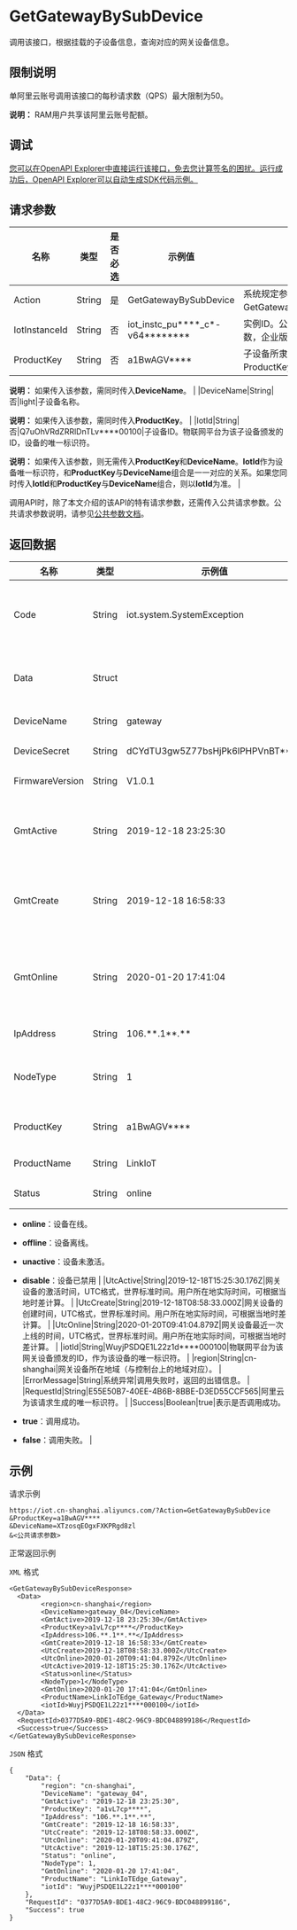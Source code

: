 # GetGatewayBySubDevice

调用该接口，根据挂载的子设备信息，查询对应的网关设备信息。

## 限制说明

单阿里云账号调用该接口的每秒请求数（QPS）最大限制为50。

**说明：** RAM用户共享该阿里云账号配额。

## 调试

[您可以在OpenAPI Explorer中直接运行该接口，免去您计算签名的困扰。运行成功后，OpenAPI Explorer可以自动生成SDK代码示例。](https://api.aliyun.com/#product=Iot&api=GetGatewayBySubDevice&type=RPC&version=2018-01-20)

## 请求参数

|名称|类型|是否必选|示例值|描述|
|--|--|----|---|--|
|Action|String|是|GetGatewayBySubDevice|系统规定参数。取值：GetGatewayBySubDevice。 |
|IotInstanceId|String|否|iot\_instc\_pu\*\*\*\*\_c\*-v64\*\*\*\*\*\*\*\*|实例ID。公共实例不传此参数，企业版实例需传入。 |
|ProductKey|String|否|a1BwAGV\*\*\*\*|子设备所隶属的产品ProductKey。

 **说明：** 如果传入该参数，需同时传入**DeviceName**。 |
|DeviceName|String|否|light|子设备名称。

 **说明：** 如果传入该参数，需同时传入**ProductKey**。 |
|IotId|String|否|Q7uOhVRdZRRlDnTLv\*\*\*\*00100|子设备ID。物联网平台为该子设备颁发的ID，设备的唯一标识符。

 **说明：** 如果传入该参数，则无需传入**ProductKey**和**DeviceName**。**IotId**作为设备唯一标识符，和**ProductKey**与**DeviceName**组合是一一对应的关系。如果您同时传入**IotId**和**ProductKey**与**DeviceName**组合，则以**IotId**为准。 |

调用API时，除了本文介绍的该API的特有请求参数，还需传入公共请求参数。公共请求参数说明，请参见[公共参数文档](~~30561~~)。

## 返回数据

|名称|类型|示例值|描述|
|--|--|---|--|
|Code|String|iot.system.SystemException|调用失败时，返回的错误码。更多信息，请参见[错误码](~~87387~~)。 |
|Data|Struct| |调用成功时，返回的网关设备的详细信息。 |
|DeviceName|String|gateway|网关设备名称。 |
|DeviceSecret|String|dCYdTU3gw5Z77bsHjPk6lPHPVnBT\*\*\*\*|网关设备密钥。 |
|FirmwareVersion|String|V1.0.1|网关设备的固件版本号。 |
|GmtActive|String|2019-12-18 23:25:30|网关设备的激活时间，GMT格式，是用户所在地的当地时间。 |
|GmtCreate|String|2019-12-18 16:58:33|网关设备的创建时间，GMT格式，是用户所在地的当地时间。 |
|GmtOnline|String|2020-01-20 17:41:04|网关设备最近一次上线的时间，GMT格式，是用户所在地的当地时间。 |
|IpAddress|String|106.\*\*.1\*\*.\*\*|网关设备的IP地址。 |
|NodeType|String|1|节点类型，取值为1，表示该设备为网关设备。 |
|ProductKey|String|a1BwAGV\*\*\*\*|网关设备隶属的产品**ProductKey**。 |
|ProductName|String|LinkIoT|网关设备隶属的产品名称。 |
|Status|String|online|网关设备状态。取值：

 -   **online**：设备在线。
-   **offline**：设备离线。
-   **unactive**：设备未激活。
-   **disable**：设备已禁用 |
|UtcActive|String|2019-12-18T15:25:30.176Z|网关设备的激活时间，UTC格式，世界标准时间。用户所在地实际时间，可根据当地时差计算。 |
|UtcCreate|String|2019-12-18T08:58:33.000Z|网关设备的创建时间，UTC格式，世界标准时间。用户所在地实际时间，可根据当地时差计算。 |
|UtcOnline|String|2020-01-20T09:41:04.879Z|网关设备最近一次上线的时间，UTC格式，世界标准时间。用户所在地实际时间，可根据当地时差计算。 |
|iotId|String|WuyjPSDQE1L22z1d\*\*\*\*000100|物联网平台为该网关设备颁发的ID，作为该设备的唯一标识符。 |
|region|String|cn-shanghai|网关设备所在地域（与控制台上的地域对应）。 |
|ErrorMessage|String|系统异常|调用失败时，返回的出错信息。 |
|RequestId|String|E55E50B7-40EE-4B6B-8BBE-D3ED55CCF565|阿里云为该请求生成的唯一标识符。 |
|Success|Boolean|true|表示是否调用成功。

 -   **true**：调用成功。
-   **false**：调用失败。 |

## 示例

请求示例

```
https://iot.cn-shanghai.aliyuncs.com/?Action=GetGatewayBySubDevice
&ProductKey=a1BwAGV****
&DeviceName=XTzosqEOgxFXKPRgd8zl
&<公共请求参数>
```

正常返回示例

`XML` 格式

```
<GetGatewayBySubDeviceResponse>
  <Data>
        <region>cn-shanghai</region>
        <DeviceName>gateway_04</DeviceName>
        <GmtActive>2019-12-18 23:25:30</GmtActive>
        <ProductKey>a1vL7cp****</ProductKey>
        <IpAddress>106.**.1**.**</IpAddress>
        <GmtCreate>2019-12-18 16:58:33</GmtCreate>
        <UtcCreate>2019-12-18T08:58:33.000Z</UtcCreate>
        <UtcOnline>2020-01-20T09:41:04.879Z</UtcOnline>
        <UtcActive>2019-12-18T15:25:30.176Z</UtcActive>
        <Status>online</Status>
        <NodeType>1</NodeType>
        <GmtOnline>2020-01-20 17:41:04</GmtOnline>
        <ProductName>LinkIoTEdge_Gateway</ProductName>
        <iotId>WuyjPSDQE1L22z1****000100</iotId>
  </Data>
  <RequestId>0377D5A9-BDE1-48C2-96C9-BDC048899186</RequestId>
  <Success>true</Success>
</GetGatewayBySubDeviceResponse>
```

`JSON` 格式

```
{
	"Data": {
		"region": "cn-shanghai",
		"DeviceName": "gateway_04",
		"GmtActive": "2019-12-18 23:25:30",
		"ProductKey": "a1vL7cp****",
		"IpAddress": "106.**.1**.**",
		"GmtCreate": "2019-12-18 16:58:33",
		"UtcCreate": "2019-12-18T08:58:33.000Z",
		"UtcOnline": "2020-01-20T09:41:04.879Z",
		"UtcActive": "2019-12-18T15:25:30.176Z",
        "Status": "online",
		"NodeType": 1,
		"GmtOnline": "2020-01-20 17:41:04",
		"ProductName": "LinkIoTEdge_Gateway",
		"iotId": "WuyjPSDQE1L22z1****000100"
	},
	"RequestId": "0377D5A9-BDE1-48C2-96C9-BDC048899186",
	"Success": true
}
```

